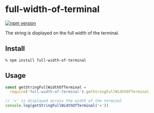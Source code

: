 # full-width-of-terminal

[![npm version](https://badge.fury.io/js/full-width-of-terminal.svg)](https://badge.fury.io/js/full-width-of-terminal)

The string is displayed on the full width of the terminal.

## Install
```
% npm install full-width-of-terminal
```

## Usage
```javascript
const getStringFullWidthOfTerminal =
  require('full-width-of-terminal').getStringFullWidthOfTerminal

// '=' is displayed across the width of the terminal
console.log(getStringFullWidthOfTerminal('='))
```

